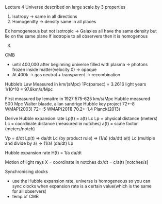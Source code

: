 Lecture 4
Universe described on large scale by 3 properties
1. Isotropy -> same in all directions
2. Homogenitty -> density same in all places

Ex homogeneous but not isotropic -> Galaxies all have the same density but lie on the same plane
If isotropie to all observers then it is homogenous

3. 

CMB
- until 400,000 after beginning universe filled with plasma -> photons frozen inside matter(velocity 0) -> opaque 
- At 400k -> gas neutral + transparent -> recombination

Hubble’s Law
Measured in km/(sMpc)
1Pc(parsec) = 3.2616 light years
1/10^10 = 97.8km/s/Mpc

First measured by lemaitre in 1927 575-625 km/s/Mpc
Hubble measured 500 Mpc
Walter blaade, allan sandrige
Hubble key project 72+-8
WMAP(2003) 72+-5
WMAP(2011) 70.2+-1.4
Planck(2013) 

Derive Hubble expansion rate
Lp(t) = a(t) Lc
Lp = physical distance (meters)
Lc = coordinate distance (measured in notches)
a(t) = scale factor (meters/notch)

Vp = d/dt Lp(t) 
 => da/dt Lc (by product rule)
 => (1/a) (da/dt) a(t) Lc (multiple and divide by a)
 => (1/a) (da/dt) Lp

Hubble expansion rate 
H(t) = 1/a da/dt

Motion of light rays
X = coordinate in notches
dx/dt = c/a(t) [notches/s]

Synchronising clocks
 - use the Hubble expansion rate, universe is homogeneous so you can sync clocks when expansion rate is a certain value(which is the same for all observers)
- temp of CMB
